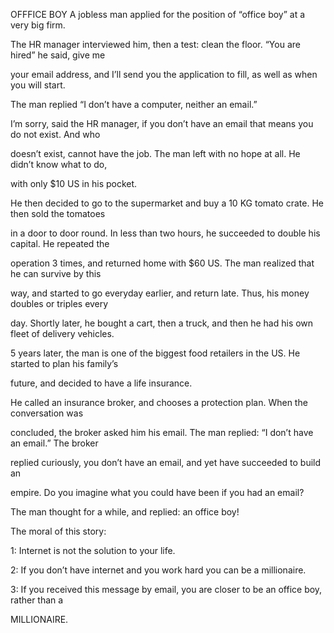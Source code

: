 


OFFFICE BOY
A jobless man applied for the position of “office boy” at a very big
firm.

The HR manager interviewed him, then a test: clean the floor. “You are
hired” he said, give me

your email address, and I’ll send you the application to fill, as well
as when you will start.

The man replied “I don’t have a computer, neither an email.”

I’m sorry, said the HR manager, if you don’t have an email that means
you do not exist. And who

doesn’t exist, cannot have the job. The man left with no hope at all. He
didn’t know what to do,

with only $10 US in his pocket.

He then decided to go to the supermarket and buy a 10 KG tomato crate.
He then sold the tomatoes

in a door to door round. In less than two hours, he succeeded to double
his capital. He repeated the

operation 3 times, and returned home with $60 US. The man realized that
he can survive by this

way, and started to go everyday earlier, and return late. Thus, his
money doubles or triples every

day. Shortly later, he bought a cart, then a truck, and then he had his
own fleet of delivery vehicles.

5 years later, the man is one of the biggest food retailers in the US.
He started to plan his family’s

future, and decided to have a life insurance.

He called an insurance broker, and chooses a protection plan. When the
conversation was

concluded, the broker asked him his email. The man replied: “I don’t
have an email.” The broker

replied curiously, you don’t have an email, and yet have succeeded to
build an

empire. Do you imagine what you could have been if you had an email?

The man thought for a while, and replied: an office boy!

The moral of this story:

1: Internet is not the solution to your life.

2: If you don’t have internet and you work hard you can be a
millionaire.

3: If you received this message by email, you are closer to be an office
boy, rather than a

MILLIONAIRE.



